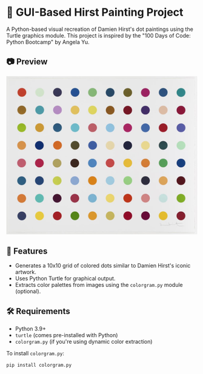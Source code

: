 # 🎨 GUI-Based Hirst Painting Project

A Python-based visual recreation of Damien Hirst's dot paintings using the Turtle graphics module. This project is inspired by the "100 Days of Code: Python Bootcamp" by Angela Yu.

## 📷 Preview

![Screenshot of Hirst Painting Output](src.jpg)

## 📌 Features

- Generates a 10x10 grid of colored dots similar to Damien Hirst's iconic artwork.
- Uses Python Turtle for graphical output.
- Extracts color palettes from images using the `colorgram.py` module (optional).

## 🛠 Requirements

- Python 3.9+
- `turtle` (comes pre-installed with Python)
- `colorgram.py` (if you're using dynamic color extraction)

To install `colorgram.py`:
```bash
pip install colorgram.py
